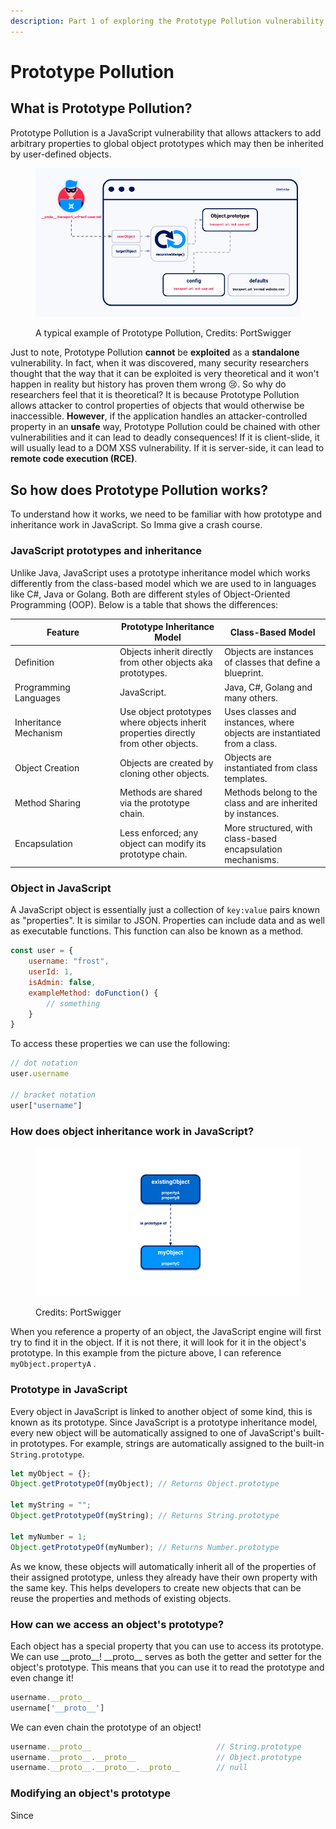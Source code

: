 ```yaml
---
description: Part 1 of exploring the Prototype Pollution vulnerability.
---
```


# Prototype Pollution

## What is Prototype Pollution?

Prototype Pollution is a JavaScript vulnerability that allows attackers to add arbitrary properties to global object prototypes which may then be inherited by user-defined objects.

<figure><img src="../.gitbook/assets/image (69).png" alt=""><figcaption><p>A typical example of Prototype Pollution, Credits: PortSwigger</p></figcaption></figure>

Just to note, Prototype Pollution **cannot** be **exploited** as a **standalone** vulnerability. In fact, when it was discovered, many security researchers thought that the way that it can be exploited is very theoretical and it won't happen in reality but history has proven them wrong :cry:. So why do researchers feel that it is theoretical? It is because Prototype Pollution allows attacker to control properties of objects that would otherwise be inaccessible. **However**, if the application handles an attacker-controlled property in an **unsafe** way, Prototype Pollution could be chained with other vulnerabilities and it can lead to deadly consequences! If it is client-slide, it will usually lead to a DOM XSS vulnerability. If it is server-side, it can lead to **remote code execution (RCE)**.

## So how does Prototype Pollution works?

To understand how it works, we need to be familiar with how prototype and inheritance work in JavaScript. So Imma give a crash course.

### JavaScript prototypes and inheritance

Unlike Java, JavaScript uses a prototype inheritance model which works differently from the class-based model which we are used to in languages like C#, Java or Golang. Both are different styles of Object-Oriented Programming (OOP). Below is a table that shows the differences:

<table><thead><tr><th width="154">Feature</th><th>Prototype Inheritance Model</th><th>Class-Based Model</th></tr></thead><tbody><tr><td>Definition</td><td>Objects inherit directly from other objects aka prototypes.</td><td>Objects are instances of classes that define a blueprint.</td></tr><tr><td>Programming Languages</td><td>JavaScript.</td><td>Java, C#, Golang and many others.</td></tr><tr><td>Inheritance Mechanism</td><td>Use object prototypes where objects inherit properties directly from other objects.</td><td>Uses classes and instances, where objects are instantiated from a class.</td></tr><tr><td>Object Creation</td><td>Objects are created by cloning other objects.</td><td>Objects are instantiated from class templates.</td></tr><tr><td>Method Sharing</td><td>Methods are shared via the prototype chain.</td><td>Methods belong to the class and are inherited by instances.</td></tr><tr><td>Encapsulation</td><td>Less enforced; any object can modify its prototype chain.</td><td>More structured, with class-based encapsulation mechanisms.</td></tr></tbody></table>

### Object in JavaScript

A JavaScript object is essentially just a collection of `key:value` pairs known as "properties". It is similar to JSON.  Properties can include data and as well as executable functions. This function can also be known as a method.

```javascript
const user = {
    username: "frost",
    userId: 1,
    isAdmin: false,
    exampleMethod: doFunction() {
        // something 
    }
}
```

To access these properties we can use the following:

```javascript
// dot notation 
user.username

// bracket notation
user["username"]
```

### How does object inheritance work in JavaScript?

<figure><img src="../.gitbook/assets/image (68).png" alt=""><figcaption><p>Credits: PortSwigger </p></figcaption></figure>

When you reference a property of an object, the JavaScript engine will first try to find it in the object. If it is not there, it will look for it in the object's prototype. In this example from the picture above, I can reference `myObject.propertyA` .

### Prototype in JavaScript

Every object in JavaScript is linked to another object of some kind, this is known as its prototype. Since JavaScript is a prototype inheritance model, every  new object will be automatically assigned to one of JavaScript's built-in prototypes. For example, strings are automatically assigned to the built-in `String.prototype`.&#x20;

```javascript
let myObject = {};
Object.getPrototypeOf(myObject); // Returns Object.prototype

let myString = "";
Object.getPrototypeOf(myString); // Returns String.prototype

let myNumber = 1;
Object.getPrototypeOf(myNumber); // Returns Number.prototype
```

As we know, these objects will automatically inherit all of the properties of their assigned prototype, unless they already have their own property with the same key. This helps developers to create new objects that can be reuse the properties and methods of existing objects.

### How can we access an object's prototype?

Each object has a special property that you can use to access its prototype. We can use \_\_proto\_\_! \_\_proto\_\_ serves as both the getter and setter for the object's prototype. This means that you can use it to read the prototype and even change it!

```javascript
username.__proto__
username['__proto__']
```

We can even chain the prototype of an object!

```javascript
username.__proto__                            // String.prototype
username.__proto__.__proto__                  // Object.prototype
username.__proto__.__proto__.__proto__        // null
```

### Modifying an object's prototype

Since&#x20;


